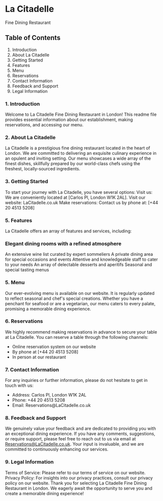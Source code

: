 # La Citadelle
<p> Fine Dining Restaurant</p>

<h2>Table of Contents</h2>

<ol>
<li>Introduction</li>
<li>About La Citadelle</li>
<li>Getting Started</li>
<li>Features</li>
<li>Menu</li>
<li>Reservations</li>
<li>Contact Information</li>
<li>Feedback and Support</li>
<li>Legal Information</li>
</ol>

<h3>1. Introduction</h3>

Welcome to La Citadelle Fine Dining Restaurant in London! This readme file provides essential information about our establishment, making reservations, and accessing our menu.

<h3>2. About La Citadelle</h3>

La Citadelle is a prestigious fine dining restaurant located in the heart of London. We are committed to delivering an exquisite culinary experience in an opulent and inviting setting. Our menu showcases a wide array of the finest dishes, skillfully prepared by our world-class chefs using the freshest, locally-sourced ingredients.

<h3>3. Getting Started</h3>

To start your journey with La Citadelle, you have several options:
Visit us: We are conveniently located at [Carlos Pl, London W1K 2AL].
Visit our website: LaCitadelle.co.uk
Make reservations: Contact us by phone at: [+44 20 4513 5208]

<h3>5. Features</h3>

La Citadelle offers an array of features and services, including:

<h3>Elegant dining rooms with a refined atmosphere</h3>

An extensive wine list curated by expert sommeliers
A private dining area for special occasions and events
Attentive and knowledgeable staff to cater to your needs
An array of delectable desserts and aperitifs
Seasonal and special tasting menus

<h3>5. Menu</h3>

Our ever-evolving menu is available on our website. It is regularly updated to reflect seasonal and chef's special creations. Whether you have a penchant for seafood or are a vegetarian, our menu caters to every palate, promising a memorable dining experience.

<h3>6. Reservations</h3>

We highly recommend making reservations in advance to secure your table at La Citadelle. You can reserve a table through the following channels:
<ul>
<li>Online reservation system on our website</li>
<li>By phone at [+44 20 4513 5208]</li>
<li>In person at our restaurant</li>
</ul>
  
<h3>7. Contact Information</h3>

For any inquiries or further information, please do not hesitate to get in touch with us:
<ul>
<li>Address: Carlos Pl, London W1K 2AL</li>
<li>Phone: +44 20 4513 5208</li>
<li>Email: Reservations@LaCitadelle.co.uk</li>
</ul>
  
<h3>8. Feedback and Support</h3>

We genuinely value your feedback and are dedicated to providing you with an exceptional dining experience. If you have any comments, suggestions, or require support, please feel free to reach out to us via email at Reservations@LaCitadelle.co.uk. Your input is invaluable, and we are committed to continuously enhancing our services.

<h3>9. Legal Information</h3>

Terms of Service: Please refer to our terms of service on our website.
Privacy Policy: For insights into our privacy practices, consult our privacy policy on our website.
Thank you for selecting La Citadelle Fine Dining Restaurant in London. We eagerly await the opportunity to serve you and create a memorable dining experience!
